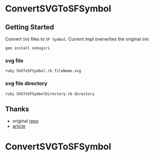 # ConvertSVGToSFSymbol

## Getting Started

Convert `SVG` files to `SF Symbol`. Current impl overwrites the original `SVG`

`gem install nokogiri`

### svg file

`ruby SVGToSFSymbol.rb fileName.svg`

### svg file directory

`ruby SVGToSFSymbolDirectory.rb directory`

## Thanks
- original [repo](https://github.com/griffin-stewie/convertSVGToSFSymbol)
- [article](https://techlife.cookpad.com/entry/2021/01/05/custom-symbols-en)
# ConvertSVGToSFSymbol
